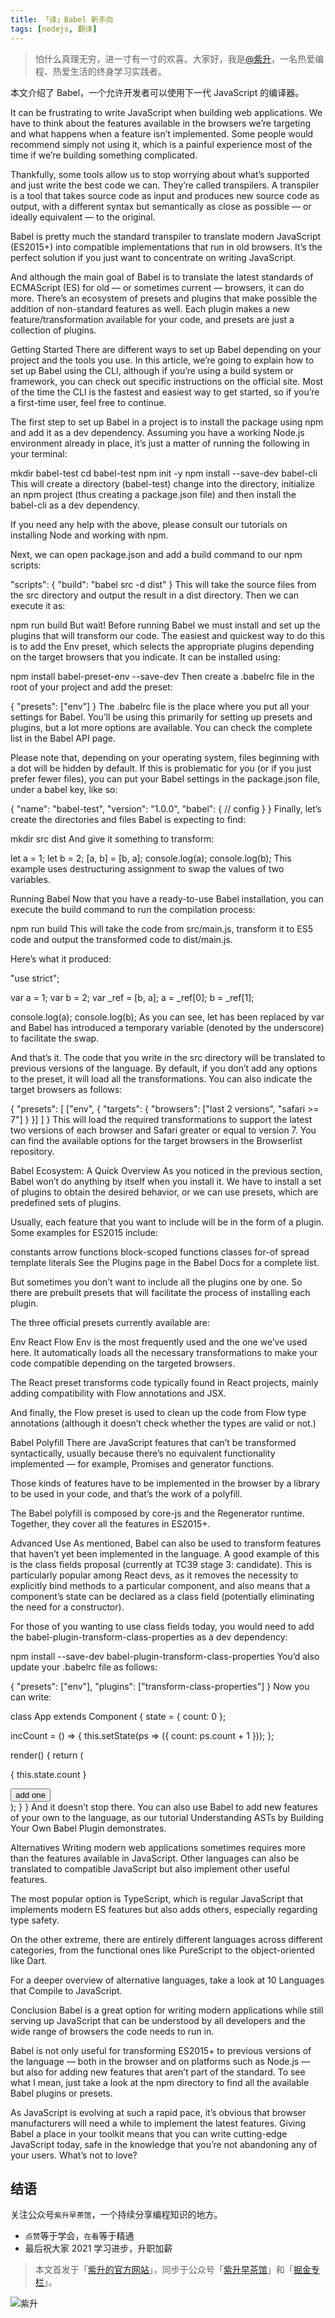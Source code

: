 ```yaml
---
title: 「译」Babel 新手向
tags: [nodejs, 翻译]
---
```


> 怕什么真理无穷，进一寸有一寸的欢喜。大家好，我是[@紫升](https://github.com/youngjuning)，一名热爱编程、热爱生活的终身学习实践者。

本文介绍了 Babel，一个允许开发者可以使用下一代 JavaScript 的编译器。

It can be frustrating to write JavaScript when building web applications. We have to think about the features available in the browsers we’re targeting and what happens when a feature isn’t implemented. Some people would recommend simply not using it, which is a painful experience most of the time if we’re building something complicated.

Thankfully, some tools allow us to stop worrying about what’s supported and just write the best code we can. They’re called transpilers. A transpiler is a tool that takes source code as input and produces new source code as output, with a different syntax but semantically as close as possible — or ideally equivalent — to the original.

Babel is pretty much the standard transpiler to translate modern JavaScript (ES2015+) into compatible implementations that run in old browsers. It’s the perfect solution if you just want to concentrate on writing JavaScript.

And although the main goal of Babel is to translate the latest standards of ECMAScript (ES) for old — or sometimes current — browsers, it can do more. There’s an ecosystem of presets and plugins that make possible the addition of non-standard features as well. Each plugin makes a new feature/transformation available for your code, and presets are just a collection of plugins.

Getting Started
There are different ways to set up Babel depending on your project and the tools you use. In this article, we’re going to explain how to set up Babel using the CLI, although if you’re using a build system or framework, you can check out specific instructions on the official site. Most of the time the CLI is the fastest and easiest way to get started, so if you’re a first-time user, feel free to continue.

The first step to set up Babel in a project is to install the package using npm and add it as a dev dependency. Assuming you have a working Node.js environment already in place, it’s just a matter of running the following in your terminal:

mkdir babel-test
cd babel-test
npm init -y
npm install --save-dev babel-cli
This will create a directory (babel-test) change into the directory, initialize an npm project (thus creating a package.json file) and then install the babel-cli as a dev dependency.

If you need any help with the above, please consult our tutorials on installing Node and working with npm.

Next, we can open package.json and add a build command to our npm scripts:

"scripts": {
"build": "babel src -d dist"
}
This will take the source files from the src directory and output the result in a dist directory. Then we can execute it as:

npm run build
But wait! Before running Babel we must install and set up the plugins that will transform our code. The easiest and quickest way to do this is to add the Env preset, which selects the appropriate plugins depending on the target browsers that you indicate. It can be installed using:

npm install babel-preset-env --save-dev
Then create a .babelrc file in the root of your project and add the preset:

{
"presets": ["env"]
}
The .babelrc file is the place where you put all your settings for Babel. You’ll be using this primarily for setting up presets and plugins, but a lot more options are available. You can check the complete list in the Babel API page.

Please note that, depending on your operating system, files beginning with a dot will be hidden by default. If this is problematic for you (or if you just prefer fewer files), you can put your Babel settings in the package.json file, under a babel key, like so:

{
"name": "babel-test",
"version": "1.0.0",
"babel": {
// config
}
}
Finally, let’s create the directories and files Babel is expecting to find:

mkdir src dist
And give it something to transform:

let a = 1;
let b = 2;
[a, b] = [b, a];
console.log(a);
console.log(b);
This example uses destructuring assignment to swap the values of two variables.

Running Babel
Now that you have a ready-to-use Babel installation, you can execute the build command to run the compilation process:

npm run build
This will take the code from src/main.js, transform it to ES5 code and output the transformed code to dist/main.js.

Here’s what it produced:

"use strict";

var a = 1;
var b = 2;
var \_ref = [b, a];
a = \_ref[0];
b = \_ref[1];

console.log(a);
console.log(b);
As you can see, let has been replaced by var and Babel has introduced a temporary variable (denoted by the underscore) to facilitate the swap.

And that’s it. The code that you write in the src directory will be translated to previous versions of the language. By default, if you don’t add any options to the preset, it will load all the transformations. You can also indicate the target browsers as follows:

{
"presets": [
["env", {
"targets": {
"browsers": ["last 2 versions", "safari >= 7"]
}
}]
]
}
This will load the required transformations to support the latest two versions of each browser and Safari greater or equal to version 7. You can find the available options for the target browsers in the Browserlist repository.

Babel Ecosystem: A Quick Overview
As you noticed in the previous section, Babel won’t do anything by itself when you install it. We have to install a set of plugins to obtain the desired behavior, or we can use presets, which are predefined sets of plugins.

Usually, each feature that you want to include will be in the form of a plugin. Some examples for ES2015 include:

constants
arrow functions
block-scoped functions
classes
for-of
spread
template literals
See the Plugins page in the Babel Docs for a complete list.

But sometimes you don’t want to include all the plugins one by one. So there are prebuilt presets that will facilitate the process of installing each plugin.

The three official presets currently available are:

Env
React
Flow
Env is the most frequently used and the one we’ve used here. It automatically loads all the necessary transformations to make your code compatible depending on the targeted browsers.

The React preset transforms code typically found in React projects, mainly adding compatibility with Flow annotations and JSX.

And finally, the Flow preset is used to clean up the code from Flow type annotations (although it doesn’t check whether the types are valid or not.)

Babel Polyfill
There are JavaScript features that can’t be transformed syntactically, usually because there’s no equivalent functionality implemented — for example, Promises and generator functions.

Those kinds of features have to be implemented in the browser by a library to be used in your code, and that’s the work of a polyfill.

The Babel polyfill is composed by core-js and the Regenerator runtime. Together, they cover all the features in ES2015+.

Advanced Use
As mentioned, Babel can also be used to transform features that haven’t yet been implemented in the language. A good example of this is the class fields proposal (currently at TC39 stage 3: candidate). This is particularly popular among React devs, as it removes the necessity to explicitly bind methods to a particular component, and also means that a component’s state can be declared as a class field (potentially eliminating the need for a constructor).

For those of you wanting to use class fields today, you would need to add the babel-plugin-transform-class-properties as a dev dependency:

npm install --save-dev babel-plugin-transform-class-properties
You’d also update your .babelrc file as follows:

{
"presets": ["env"],
"plugins": ["transform-class-properties"]
}
Now you can write:

class App extends Component {
state = { count: 0 };

incCount = () => {
this.setState(ps => ({ count: ps.count + 1 }));
};

render() {
return (

<div>
<p>{ this.state.count }</p>
<button onClick={this.incCount}>add one</button>
</div>
);
}
}
And it doesn’t stop there. You can also use Babel to add new features of your own to the language, as our tutorial Understanding ASTs by Building Your Own Babel Plugin demonstrates.

Alternatives
Writing modern web applications sometimes requires more than the features available in JavaScript. Other languages can also be translated to compatible JavaScript but also implement other useful features.

The most popular option is TypeScript, which is regular JavaScript that implements modern ES features but also adds others, especially regarding type safety.

On the other extreme, there are entirely different languages across different categories, from the functional ones like PureScript to the object-oriented like Dart.

For a deeper overview of alternative languages, take a look at 10 Languages that Compile to JavaScript.

Conclusion
Babel is a great option for writing modern applications while still serving up JavaScript that can be understood by all developers and the wide range of browsers the code needs to run in.

Babel is not only useful for transforming ES2015+ to previous versions of the language — both in the browser and on platforms such as Node.js — but also for adding new features that aren’t part of the standard. To see what I mean, just take a look at the npm directory to find all the available Babel plugins or presets.

As JavaScript is evolving at such a rapid pace, it’s obvious that browser manufacturers will need a while to implement the latest features. Giving Babel a place in your toolkit means that you can write cutting-edge JavaScript today, safe in the knowledge that you’re not abandoning any of your users. What’s not to love?

## 结语

关注公众号`紫升早茶馆`，一个持续分享编程知识的地方。

- `点赞`等于学会，`在看`等于精通
- 最后祝大家 2021 学习进步，升职加薪

> 本文首发于「[紫升的官方网站](https://youngjuning.js.org/)」，同步于公众号「[紫升早茶馆](https://cdn.jsdelivr.net/gh/youngjuning/images/20210418112129.jpeg)」和「[掘金专栏](https://juejin.cn/user/325111174662855)」。

![紫升](https://youngjuning.js.org/img/luozhu.png)
